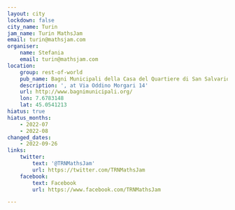 ```yaml
---
layout: city
lockdown: false
city_name: Turin
jam_name: Turin MathsJam
email: turin@mathsjam.com
organiser:
    name: Stefania
    email: turin@mathsjam.com
location:
    group: rest-of-world
    pub_name: Bagni Municipali della Casa del Quartiere di San Salvario
    description: ', at Via Oddino Morgari 14'
    url: http://www.bagnimunicipali.org/
    lon: 7.6783148
    lat: 45.0541213
hiatus: true
hiatus_months:
    - 2022-07
    - 2022-08
changed_dates:
    - 2022-09-26
links:
    twitter:
        text: '@TRNMathsJam'
        url: https://twitter.com/TRNMathsJam
    facebook:
        text: Facebook
        url: https://www.facebook.com/TRNMathsJam

---
```


